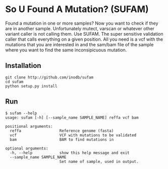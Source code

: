 # So U Found A Mutation? (SUFAM)

Found a mutation in one or more samples? Now you want to check if they are in
another sample. Unfortunately mutect, varscan or whatever other variant caller
is not calling them. Use SUFAM. The super sensitive validation caller that
calls everything on a given position. All you need is a vcf with the mutations
that you are interested in and the sam/bam file of the sample where you want to
find the same inconsipicuous mutation.

## Installation

```
git clone http://github.com/inodb/sufam
cd sufam
python setup.py install
```

## Run

<!--
(echo '```'; echo '$ sufam --help'; sufam --help | head -1; sufam --help | awk 'BEGIN {flip=0} {if (!flip) { if ($0 ~ "Author") {flip=1}} else {print $0}}'; echo '``'; ) >> README.md
-->

```
$ sufam --help
usage: sufam [-h] [--sample_name SAMPLE_NAME] reffa vcf bam

positional arguments:
  reffa                 Reference genome (fasta)
  vcf                   VCF with mutations to be validated
  bam                   BAM to find mutations in

optional arguments:
  -h, --help            show this help message and exit
  --sample_name SAMPLE_NAME
                        Set name of sample, used in output.
```

